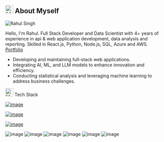 ## <img src="https://raw.githubusercontent.com/Tarikul-Islam-Anik/Animated-Fluent-Emojis/master/Emojis/Hand%20gestures/Handshake.png" alt="Handshake" width="25" height="25" /> About Myself 

![Rahul Singh](https://github.com/user-attachments/assets/ee97ea41-a706-4c7e-8ef8-d1d17ff91642)

Hello, I'm Rahul. Full Stack Developer and Data Scientist with 4+ years of experience in api & web application development, data analysis and reporting. Skilled in React.js, Python, Node.js, SQL, Azure and AWS. [Portfolio](https://github.com/r-rahulsingh/Portfolio/blob/main/README.md)

- Developing and maintaining full-stack web applications.
- Integrating AI, ML, and LLM models to enhance innovation and efficiency.
- Conducting statistical analysis and leveraging machine learning to address business challenges.

<img src="https://raw.githubusercontent.com/Tarikul-Islam-Anik/Animated-Fluent-Emojis/master/Emojis/People%20with%20professions/Man%20Technologist%20Light%20Skin%20Tone.png" alt="Man Technologist Light Skin Tone" width="25" height="25" /> Tech Stack

[![image](https://skillicons.dev/icons?i=py,java,nodejs,js,ts,react,angular,html,css,c,cpp,matlab,ai&theme=dark)](https://skillicons.dev)

[![image](https://skillicons.dev/icons?i=mongodb,mysql,postgres&theme=dark)](https://skillicons.dev)

[![image](https://skillicons.dev/icons?i=aws,azure&theme=dark)](https://skillicons.dev)

![image](https://github.com/r-rahulsingh/RahulSingh/assets/145414121/d6e61cea-1db6-4050-be87-d0ecd722a637)
![image](https://github.com/r-rahulsingh/RahulSingh/assets/145414121/ce62860d-35c1-4e6f-8af6-10e99cc87b68)
![image](https://github.com/r-rahulsingh/RahulSingh/assets/145414121/02c606f6-abd5-48eb-b8db-dc0fbfbd7cd6)
![image](https://github.com/r-rahulsingh/RahulSingh/assets/145414121/7110c0c9-6ef5-4062-be1f-95f0baa44a53)
![image](https://github.com/r-rahulsingh/RahulSingh/assets/145414121/6613b9bb-8c90-4088-bebe-a678897e9440)
![image](https://github.com/r-rahulsingh/RahulSingh/assets/145414121/e1b9c88f-e350-4ad2-a325-5249abfd1633)
